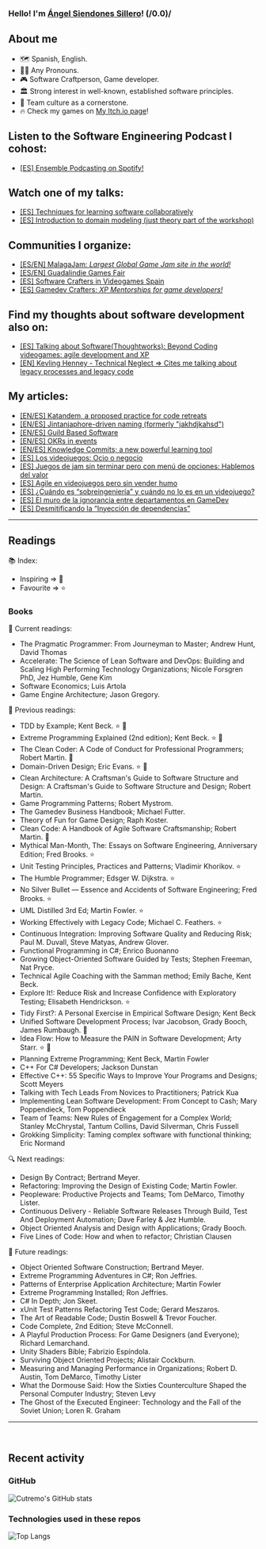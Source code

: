 ### Hello! I'm [Ángel Siendones Sillero](https://www.linkedin.com/in/angel-siendones-sillero/)! (/0.0)/

## About me
* 🗺 Spanish, English.
* 🏳️‍🌈 Any Pronouns.
* 🎮 Software Craftperson, Game developer.
* 🏛️ Strong interest in well-known, established software principles.
* 🤝 Team culture as a cornerstone.
* 🔥 Check my games on [My Itch.io page](https://culoextremo.itch.io/)! 

## Listen to the Software Engineering Podcast I cohost:
* [[ES] Ensemble Podcasting on Spotify!](https://open.spotify.com/show/0sa3ACEoxLMy5NH7sisXVD?si=d748322aa0c8419e)

## Watch one of my talks:
* [[ES] Techniques for learning software collaboratively](https://www.youtube.com/watch?v=qtUrM75OpM4&)
* [[ES] Introduction to domain modeling (just theory part of the workshop)](https://www.youtube.com/watch?v=GaV6fjoCL7I&list=PLQxC2n1f60PT_NXzduO7x8QRM-mYaB2mP&index=2)

## Communities I organize:
* [[ES/EN] MalagaJam: <i>Largest Global Game Jam site in the world!</i> ](https://malagajam.com/)
* [[ES/EN] Guadalindie Games Fair](https://guadalindie.com/)
* [[ES] Software Crafters in Videogames Spain](https://discord.gg/NFpTTdxUJy)
* [[ES] Gamedev Crafters: <i>XP Mentorships for game developers!</i>](https://www.linkedin.com/company/gamedev-crafters/)

## Find my thoughts about software development also on:
* [[ES] Talking about Software(Thoughtworks): Beyond Coding videogames: agile development and XP](https://www.thoughtworks.com/es-es/insights/podcasts/hablando-software/mas-alla-del-codigo-con-videojuegos--desarrollo-agil-y-xp)
* [[EN] Kevling Henney - Technical Neglect => Cites me talking about legacy processes and legacy code](https://youtu.be/MdWH9lbgEws?si=YGlfFVEvvGucrH-a)

## My articles:

* [[EN/ES] Katandem, a proposed practice for code retreats](https://www.linkedin.com/pulse/katandem-proposed-practice-code-retreats-%25C3%25A1ngel-siendones-sillero/?trackingId=6X6faDtsSQOCrA82riWTYA%3D%3D)
* [[EN/ES] Jintanjaphore-driven naming (formerly "jakhdjkahsd")](https://www.linkedin.com/pulse/enes-jintanjaphore-driven-naming-formerly-jakhdjkahsd-guzm%25C3%25A1n-velasco-f2xlf/?trackingId=C97cgbprQumTvGy7PpJxeA%3D%3D)
* [[EN/ES] Guild Based Software](https://www.linkedin.com/pulse/enes-guild-based-software-alejandro-lozano-jim%2525C3%2525A9nez-ev1jf%3FtrackingId=I%252BASIZZxQH25r1yEuorHeA%253D%253D/?trackingId=I%2BASIZZxQH25r1yEuorHeA%3D%3D)
* [[EN/ES] OKRs in events](https://www.linkedin.com/pulse/enes-okrs-events-iv%C3%A1n-moreno-garc%C3%ADa-fresneda-wygsf/)
* [[EN/ES] Knowledge Commits; a new powerful learning tool ](https://www.linkedin.com/pulse/knowledge-commits-new-powerful-learning-tool-enes-siendones-sillero-ij1lc/)
* [[ES] Los videojuegos: Ocio o negocio](https://medium.com/@culoextremo/los-videojuegos-ocio-o-negocio-ba08b020005b)
* [[ES] Juegos de jam sin terminar pero con menú de opciones: Hablemos del valor](https://medium.com/@culoextremo/juegos-de-jam-sin-terminar-pero-con-men%C3%BA-de-opciones-hablemos-del-valor-1b15daaf2275)
* [[ES] Agile en videojuegos pero sin vender humo](https://medium.com/@culoextremo/agile-en-videojuegos-pero-sin-vender-humo-2d464397045c)
* [[ES] ¿Cuándo es “sobreingeniería” y cuándo no lo es en un videojuego?](https://medium.com/@culoextremo/cuando-es-sobreingenier%C3%ADa-y-cu%C3%A1ndo-no-lo-es-en-un-videojuego-d32a3b906d0e)
* [[ES] El muro de la ignorancia entre departamentos en GameDev](https://medium.com/@culoextremo/el-muro-de-la-ignorancia-entre-departamentos-en-gamedev-9ec83cf1d58a)
* [[ES] Desmitificando la “Inyección de dependencias”](https://angelsiendones.medium.com/desmitificando-la-inyecci%C3%B3n-de-dependencias-143b0fa5866c)

---

## Readings

📚 Index:

* Inspiring => 🚀️
* Favourite => ⭐️

### Books

📖 Current readings:

* The Pragmatic Programmer: From Journeyman to Master; Andrew Hunt, David Thomas
* Accelerate: The Science of Lean Software and DevOps: Building and Scaling High Performing Technology Organizations; Nicole Forsgren PhD, Jez Humble, Gene Kim
* Software Economics; Luis Artola
* Game Engine Architecture; Jason Gregory.

📕 Previous readings:

* TDD by Example; Kent Beck. ⭐️ 🚀️
* Extreme Programming Explained (2nd edition); Kent Beck. ⭐️ 🚀️
* The Clean Coder: A Code of Conduct for Professional Programmers; Robert Martin. 🚀️
* Domain-Driven Design; Eric Evans. ⭐️ 🚀️
* Clean Architecture: A Craftsman's Guide to Software Structure and Design: A Craftsman's Guide to Software Structure and Design; Robert Martin.
* Game Programming Patterns; Robert Mystrom.
* The Gamedev Business Handbook; Michael Futter.
* Theory of Fun for Game Design; Raph Koster.
* Clean Code: A Handbook of Agile Software Craftsmanship; Robert Martin. 🚀️
* Mythical Man-Month, The: Essays on Software Engineering, Anniversary Edition; Fred Brooks. ⭐️
* Unit Testing Principles, Practices and Patterns; Vladimir Khorikov. ⭐️
* The Humble Programmer; Edsger W. Dijkstra. ⭐️
* No Silver Bullet — Essence and Accidents of Software Engineering; Fred Brooks. ⭐️
* UML Distilled 3rd Ed; Martin Fowler. ⭐️
* Working Effectively with Legacy Code; Michael C. Feathers. ⭐️
* Continuous Integration: Improving Software Quality and Reducing Risk; Paul M. Duvall, Steve Matyas, Andrew Glover.
* Functional Programming in C#; Enrico Buonanno
* Growing Object-Oriented Software Guided by Tests; Stephen Freeman, Nat Pryce.
* Technical Agile Coaching with the Samman method; Emily Bache, Kent Beck.
* Explore It!: Reduce Risk and Increase Confidence with Exploratory Testing; Elisabeth Hendrickson. ⭐️
* Tidy First?: A Personal Exercise in Empirical Software Design; Kent Beck
* Unified Software Development Process; Ivar Jacobson, Grady Booch, James Rumbaugh. 🚀️
* Idea Flow: How to Measure the PAIN in Software Development; Arty Starr. ⭐️ 🚀️
* Planning Extreme Programming; Kent Beck, Martin Fowler
* C++ For C# Developers; Jackson Dunstan
* Effective C++: 55 Specific Ways to Improve Your Programs and Designs; Scott Meyers
* Talking with Tech Leads From Novices to Practitioners; Patrick Kua
* Implementing Lean Software Development: From Concept to Cash; Mary Poppendieck, Tom Poppendieck
* Team of Teams: New Rules of Engagement for a Complex World; Stanley McChrystal, Tantum Collins, David Silverman, Chris Fussell
* Grokking Simplicity: Taming complex software with functional thinking; Eric Normand

🔍 Next readings:

* Design By Contract; Bertrand Meyer.
* Refactoring: Improving the Design of Existing Code; Martin Fowler.
* Peopleware: Productive Projects and Teams; Tom DeMarco, Timothy Lister.
* Continuous Delivery - Reliable Software Releases Through Build, Test And Deployment Automation; Dave Farley & Jez Humble.
* Object Oriented Analysis and Design with Applications; Grady Booch.
* Five Lines of Code: How and when to refactor; Christian Clausen

💎 Future readings:

* Object Oriented Software Construction; Bertrand Meyer.
* Extreme Programming Adventures in C#; Ron Jeffries.
* Patterns of Enterprise Application Architecture; Martin Fowler
* Extreme Programming Installed; Ron Jeffries.
* C# In Depth; Jon Skeet.
* xUnit Test Patterns Refactoring Test Code; Gerard Meszaros.
* The Art of Readable Code; Dustin Boswell & Trevor Foucher.
* Code Complete, 2nd Edition; Steve McConnell.
* A Playful Production Process: For Game Designers (and Everyone); Richard Lemarchand.
* Unity Shaders Bible; Fabrizio Espíndola.
* Surviving Object Oriented Projects; Alistair Cockburn.
* Measuring and Managing Performance in Organizations; Robert D. Austin, Tom DeMarco, Timothy Lister
* What the Dormouse Said: How the Sixties Counterculture Shaped the Personal Computer Industry; Steven Levy
* The Ghost of the Executed Engineer: Technology and the Fall of the Soviet Union; Loren R. Graham

---

<br />

## Recent activity

### GitHub

![Cutremo's GitHub stats](https://github-readme-stats.vercel.app/api?username=Cutremo&show_icons=true&hide_border=false&count_private=true&include_all_commits=true&count_private=true&hide=stars&theme=midnight-purple)

### Technologies used in these repos

![Top Langs](https://github-readme-stats.vercel.app/api/top-langs/?username=Cutremo&hide_border=false&theme=midnight-purple&layout=compact)

<br />
